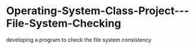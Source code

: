 # Operating-System-Class-Project---File-System-Checking
developing a program to check the file system consistency
